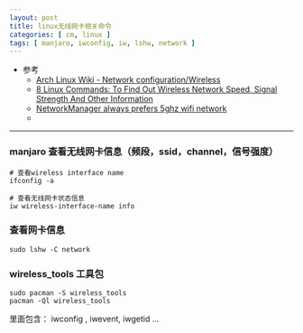 ```yaml
---
layout: post
title: linux无线网卡相关命令
categories: [ cm, linux ]
tags: [ manjaro, iwconfig, iw, lshw, network ]
---
```


* 参考
  * [Arch Linux Wiki - Network configuration/Wireless](https://wiki.archlinux.org/title/Network_configuration/Wireless#Check_the_driver_status)
  * [8 Linux Commands: To Find Out Wireless Network Speed, Signal Strength And Other Information](https://www.cyberciti.biz/tips/linux-find-out-wireless-network-speed-signal-strength.html)
  * [NetworkManager always prefers 5ghz wifi network](https://www.reddit.com/r/archlinux/comments/iirao2/networkmanager_always_prefers_5ghz_wifi_network/)
  * []()
---


### manjaro 查看无线网卡信息（频段，ssid，channel，信号强度）

~~~
# 查看wireless interface name
ifconfig -a

# 查看无线网卡状态信息
iw wireless-interface-name info
~~~


### 查看网卡信息

~~~
sudo lshw -C network
~~~

### wireless_tools 工具包

~~~
sudo pacman -S wireless_tools
pacman -Ql wireless_tools
~~~

里面包含： iwconfig , iwevent, iwgetid ...
































































